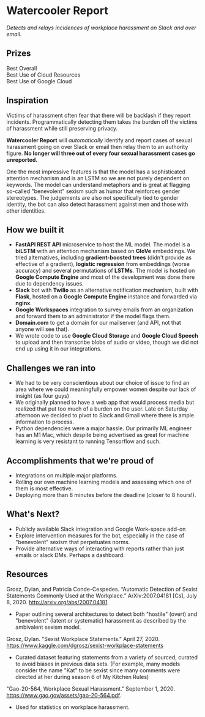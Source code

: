 
# Watercooler Report

*Detects and relays incidences of workplace harassment on Slack and over email.*

## Prizes

Best Overall  
Best Use of Cloud Resources  
Best Use of Google Cloud 

## Inspiration

Victims of harassment often fear that there will be backlash if they report incidents. Programmatically detecting them takes the burden off the victims of harassment while still preserving privacy.

**Watercooler Report** will *automatically* identify and report cases of sexual harassment going on over Slack or email then relay them to an authority figure. **No longer will three out of every four sexual harassment cases go unreported.**

One the most impressive features is that the model has a sophisticated attention mechanism and is an LSTM so we are not purely dependent on keywords. The model can understand metaphors and is great at flagging so-called "benevolent" sexism such as humor that reinforces gender stereotypes. The judgements are also not specifically tied to gender identity, the bot can also detect harassment against men and those with other identities.

## How we built it

- **FastAPI REST API** microservice to host the ML model. The model is a **biLSTM** with an attention mechanism based on **GloVe** embeddings. We tried alternatives, including **gradient-boosted trees** (didn't provide as effective of a gradient), **logistic regression** from embeddings (worse accuracy) and several permutations of **LSTMs**. The model is hosted on **Google Compute Engine** and most of the development was done there due to dependency issues.
- **Slack** bot with **Twilio** as an alternative notification mechanism, built with **Flask**, hosted on a **Google Compute Engine** instance and forwarded via **nginx**.
- **Google Workspaces** integration to survey emails from an organization and forward them to an administrator if the model flags them.
- **Domain.com** to get a domain for our mailserver (and API, not that anyone will see that).
- We wrote code to use **Google Cloud Storage** and **Google Cloud Speech** to upload and then transcribe blobs of audio or video, though we did not end up using it in our integrations.

## Challenges we ran into

- We had to be very conscientious about our choice of issue to find an area where we could meaningfully empower women despite our lack of insight (as four guys)
- We originally planned to have a web app that would process media but realized that put too much of a burden on the user. Late on Saturday afternoon we decided to pivot to Slack and Gmail where there is ample information to process.
- Python dependencies were a major hassle. Our primarily ML engineer has an M1 Mac, which despite being advertised as great for machine learning is very resistant to running Tensorflow and such.

## Accomplishments that we're proud of

- Integrations on multiple major platforms.
- Rolling our own machine learning models and assessing which one of them is most effective.
- Deploying more than 8 minutes before the deadline (closer to 8 hours!).

## What's Next?

- Publicly available Slack integration and Google Work-space add-on
- Explore intervention measures for the bot, especially in the case of "benevolent" sexism that perpetuates norms.
- Provide alternative ways of interacting with reports rather than just emails or slack DMs. Perhaps a dashboard.

## Resources

Grosz, Dylan, and Patricia Conde-Cespedes. “Automatic Detection of Sexist Statements Commonly Used at the Workplace.” ArXiv:2007.04181 [Cs], July 8, 2020. http://arxiv.org/abs/2007.04181.

- Paper outlining several architectures to detect both "hostile" (overt) and "benevolent" (latent or systematic) harassment as described by the ambivalent sexism model.

Grosz, Dylan. "Sexist Workplace Statements." April 27, 2020. https://www.kaggle.com/dgrosz/sexist-workplace-statements

- Curated dataset featuring statements from a variety of sourced, curated to avoid biases in previous data sets. (For example, many models consider the name "Kat" to be sexist since many comments were directed at her during season 6 of My Kitchen Rules)

"Gao-20-564, Workplace Sexual Harassment." September 1, 2020. https://www.gao.gov/assets/gao-20-564.pdf.

- Used for statistics on workplace harassment.

